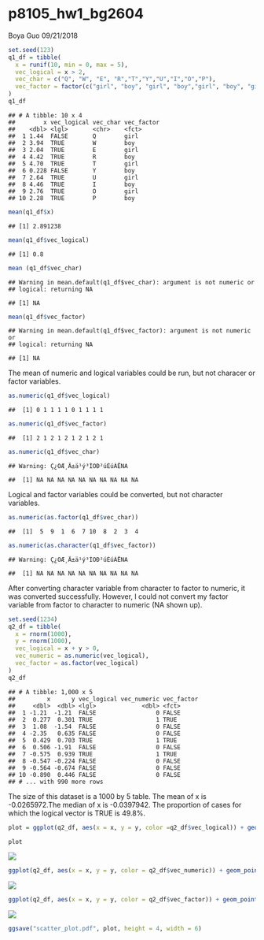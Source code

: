 p8105\_hw1\_bg2604
================
Boya Guo
09/21/2018

``` r
set.seed(123)
q1_df = tibble(
  x = runif(10, min = 0, max = 5),
  vec_logical = x > 2,
  vec_char = c("Q", "W", "E", "R","T","Y","U","I","O","P"),
  vec_factor = factor(c("girl", "boy", "girl", "boy","girl", "boy", "girl", "boy","girl", "boy"))
)
q1_df
```

    ## # A tibble: 10 x 4
    ##        x vec_logical vec_char vec_factor
    ##    <dbl> <lgl>       <chr>    <fct>     
    ##  1 1.44  FALSE       Q        girl      
    ##  2 3.94  TRUE        W        boy       
    ##  3 2.04  TRUE        E        girl      
    ##  4 4.42  TRUE        R        boy       
    ##  5 4.70  TRUE        T        girl      
    ##  6 0.228 FALSE       Y        boy       
    ##  7 2.64  TRUE        U        girl      
    ##  8 4.46  TRUE        I        boy       
    ##  9 2.76  TRUE        O        girl      
    ## 10 2.28  TRUE        P        boy

``` r
mean(q1_df$x)
```

    ## [1] 2.891238

``` r
mean(q1_df$vec_logical)
```

    ## [1] 0.8

``` r
mean (q1_df$vec_char)
```

    ## Warning in mean.default(q1_df$vec_char): argument is not numeric or
    ## logical: returning NA

    ## [1] NA

``` r
mean(q1_df$vec_factor)
```

    ## Warning in mean.default(q1_df$vec_factor): argument is not numeric or
    ## logical: returning NA

    ## [1] NA

The mean of numeric and logical variables could be run, but not characer or factor variables.

``` r
as.numeric(q1_df$vec_logical)
```

    ##  [1] 0 1 1 1 1 0 1 1 1 1

``` r
as.numeric(q1_df$vec_factor)
```

    ##  [1] 2 1 2 1 2 1 2 1 2 1

``` r
as.numeric(q1_df$vec_char)
```

    ## Warning: Ç¿ÖÆ¸Ä±ä¹ý³ÌÖÐ²úÉúÁËNA

    ##  [1] NA NA NA NA NA NA NA NA NA NA

Logical and factor variables could be converted, but not character variables.

``` r
as.numeric(as.factor(q1_df$vec_char))
```

    ##  [1]  5  9  1  6  7 10  8  2  3  4

``` r
as.numeric(as.character(q1_df$vec_factor))
```

    ## Warning: Ç¿ÖÆ¸Ä±ä¹ý³ÌÖÐ²úÉúÁËNA

    ##  [1] NA NA NA NA NA NA NA NA NA NA

After converting character variable from character to factor to numeric, it was converted successfully. However, I could not convert my factor variable from factor to character to numeric (NA shown up).

``` r
set.seed(1234)
q2_df = tibble(
  x = rnorm(1000),
  y = rnorm(1000),
  vec_logical = x + y > 0,
  vec_numeric = as.numeric(vec_logical),
  vec_factor = as.factor(vec_logical)
)
q2_df
```

    ## # A tibble: 1,000 x 5
    ##         x      y vec_logical vec_numeric vec_factor
    ##     <dbl>  <dbl> <lgl>             <dbl> <fct>     
    ##  1 -1.21  -1.21  FALSE                 0 FALSE     
    ##  2  0.277  0.301 TRUE                  1 TRUE      
    ##  3  1.08  -1.54  FALSE                 0 FALSE     
    ##  4 -2.35   0.635 FALSE                 0 FALSE     
    ##  5  0.429  0.703 TRUE                  1 TRUE      
    ##  6  0.506 -1.91  FALSE                 0 FALSE     
    ##  7 -0.575  0.939 TRUE                  1 TRUE      
    ##  8 -0.547 -0.224 FALSE                 0 FALSE     
    ##  9 -0.564 -0.674 FALSE                 0 FALSE     
    ## 10 -0.890  0.446 FALSE                 0 FALSE     
    ## # ... with 990 more rows

The size of this dataset is a 1000 by 5 table. The mean of x is -0.0265972.The median of x is -0.0397942. The proportion of cases for which the logical vector is TRUE is 49.8%.

``` r
plot = ggplot(q2_df, aes(x = x, y = y, color =q2_df$vec_logical)) + geom_point()

plot
```

![](p8105_hw1_bg2604_files/figure-markdown_github/Question_2.2-1.png)

``` r
ggplot(q2_df, aes(x = x, y = y, color = q2_df$vec_numeric)) + geom_point()
```

![](p8105_hw1_bg2604_files/figure-markdown_github/Question_2.2-2.png)

``` r
ggplot(q2_df, aes(x = x, y = y, color = q2_df$vec_factor)) + geom_point()
```

![](p8105_hw1_bg2604_files/figure-markdown_github/Question_2.2-3.png)

``` r
ggsave("scatter_plot.pdf", plot, height = 4, width = 6)
```
